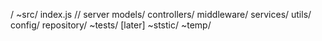 /
   ~src/
      index.js // server
      models/
      controllers/
      middleware/
      services/
      utils/
      config/
      repository/
    ~tests/ [later]
    ~ststic/
    ~temp/